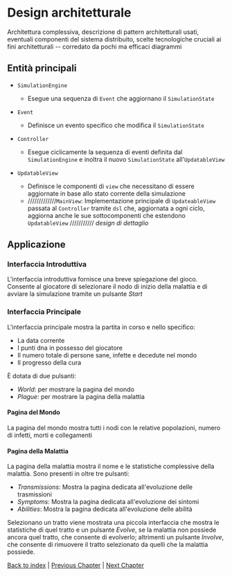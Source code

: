 # Design architetturale
Architettura complessiva, 
descrizione di pattern architetturali usati, 
eventuali componenti del sistema distribuito,
scelte tecnologiche cruciali ai fini architetturali -- corredato da pochi ma efficaci diagrammi

## Entità principali

- `SimulationEngine`
  - Esegue una sequenza di `Event` che aggiornano il `SimulationState`

- `Event`
  - Definisce un evento specifico che modifica il `SimulationState`  

- `Controller`
  - Esegue ciclicamente la sequenza di eventi definita dal `SimulationEngine` e inoltra il nuovo
  `SimulationState` all'`UpdatableView`

- `UpdatableView`
  - Definisce le componenti di `view` che necessitano di essere aggiornate in base
  allo stato corrente della simulazione  
  - /////////////`MainView`: Implementazione principale di `UpdateableView` passata al `Controller`
  tramite `dsl` che, aggiornata a ogni ciclo, aggiorna anche le sue sottocomponenti che
  estendono `UpdatableView` /////////// *design di dettaglio*

## Applicazione
### Interfaccia Introduttiva
L'interfaccia introduttiva fornisce una breve spiegazione del gioco.
Consente al giocatore di selezionare il nodo di inizio della malattia e di avviare
la simulazione tramite un pulsante *Start*

### Interfaccia Principale
L'interfaccia principale mostra la partita in corso e nello specifico:
- La data corrente
- I punti dna in possesso del giocatore
- Il numero totale di persone sane, infette e decedute nel mondo
- Il progresso della cura

È dotata di due pulsanti:
- *World*: per mostrare la pagina del mondo 
- *Plague*: per mostrare la pagina della malattia

#### Pagina del Mondo
La pagina del mondo mostra tutti i nodi con le relative popolazioni, numero di infetti,
morti e collegamenti

#### Pagina della Malattia
La pagina della malattia mostra il nome e le statistiche complessive della malattia.
Sono presenti in oltre tre pulsanti:
- *Transmissions*: Mostra la pagina dedicata all'evoluzione delle trasmissioni
- *Symptoms*: Mostra la pagina dedicata all'evoluzione dei sintomi
- *Abilities*: Mostra la pagina dedicata all'evoluzione delle abilità

Selezionano un tratto viene mostrata una piccola interfaccia che mostra le statistiche
di quel tratto e un pulsante *Evolve*, se la malattia non possiede ancora quel tratto, che
consente di evolverlo; altrimenti un pulsante *Involve*, che consente di rimuovere il tratto
selezionato da quelli che la malattia possiede.




[Back to index](../index.md) |
[Previous Chapter](../2-requirement-specification/req.md) |
[Next Chapter](../4-detailed-design/design.md)
